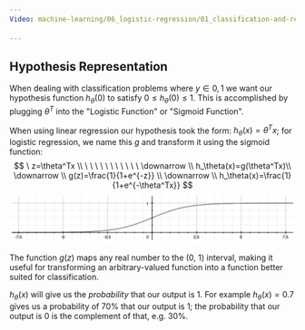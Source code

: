 ```yaml
---
Video: machine-learning/06_logistic-regression/01_classification-and-representation/03_hypothesis-representation.mp4

---
```


## Hypothesis Representation

When dealing with classification problems where $y\in{0,1}$ we want our hypothesis function $h_\theta(0)$ to satisfy $0\leq h_\theta(0)\leq1$. This is accomplished by plugging $\theta^T$ into the "Logistic Function" or "Sigmoid Function".  

When using linear regression our hypothesis took the form: $h_\theta(x)=\theta^Tx$; for logistic regression, we name this $g$ and transform it using the sigmoid function:
$$
\ z=\theta^Tx \\
\ \ \ \ \ \ \ \ \ \ \ \downarrow \\
h_\theta(x)=g(\theta^Tx)\\
\downarrow \\
g(z)=\frac{1}{1+e^{-z}} \\
\downarrow \\
h_\theta(x)=\frac{1}{1+e^{-\theta^Tx}}
$$
![image-20210308071811211](02-hypothesis-representation.assets/image-20210308071811211.png)

The function $g(z)$ maps any real number to the (0, 1) interval, making it useful for transforming an arbitrary-valued function into a function better suited for classification.

$h_\theta(x)$ will give us the *probability* that our output is 1. For example $h_\theta(x)=0.7$ gives us a probability of 70% that our output is 1; the probability that our output is 0 is the complement of that, e.g. 30%.